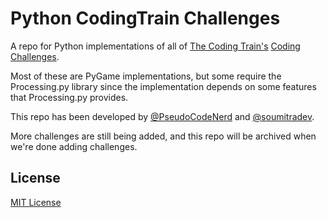 # Python CodingTrain Challenges
A repo for Python implementations of all of [The Coding Train's](https://www.youtube.com/channel/UCvjgXvBlbQiydffZU7m1_aw) [Coding Challenges](https://thecodingtrain.com/CodingChallenges/).

Most of these are PyGame implementations, but some require the Processing.py library since the implementation depends on some features that Processing.py provides.

This repo has been developed by [@PseudoCodeNerd](https://github.com/soumitradev/) and [@soumitradev](https://github.com/soumitradev/).

More challenges are still being added, and this repo will be archived when we're done adding challenges.

## License
[MIT License](./LICENSE)
